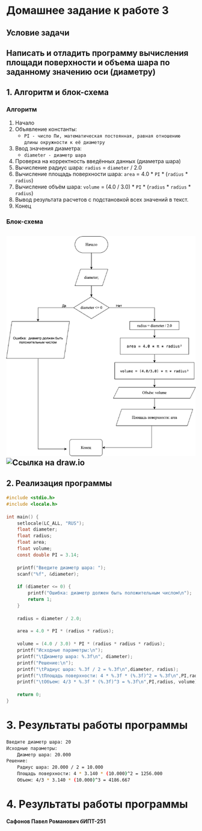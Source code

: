 # Домашнее задание к работе 3

## Условие задачи
Написать и отладить программу вычисления площади
поверхности и объема шара по заданному значению оси (диаметру)
---

## 1. Алгоритм и блок-схема

### Алгоритм
1. Начало
2. Объявление константы:
    - `PI - число Пи, математическая постоянная, равная отношению длины окружности к её диаметру`
3. Ввод значения диаметра:
    - `diameter - диаметр шара`
4. Проверка на корректность введённых данных (диаметра шара)
5. Вычисление радиус шара: `radius` = `diameter` / 2.0
6. Вычисление площадь поверхности шара: `area` = 4.0 * `PI` * (`radius` * `radius`)
7. Вычисление объём шара: `volume` = (4.0 / 3.0) * `PI` * (`radius` * `radius` * `radius`)
8. Вывод результата расчетов с подстановкой всех значений в текст.
9. Конец
### Блок-схема
![Блок-схема алгоритма](Work_3_Homework_Schema.png) 
![Ссылка на draw.io](https://viewer.diagrams.net/?tags=%7B%7D&lightbox=1&highlight=0000ff&edit=_blank&layers=1&nav=1&title=%D0%94%D0%97%20%E2%84%963.drawio&dark=auto#Uhttps%3A%2F%2Fdrive.google.com%2Fuc%3Fid%3D1VIbbo_MMAahxq_21L-nKxa5AdoB3oBUH%26export%3Ddownload)
---

## 2. Реализация программы

```c
#include <stdio.h>
#include <locale.h>

int main() {
    setlocale(LC_ALL, "RUS");
    float diameter;
    float radius;
    float area;
    float volume;
    const double PI = 3.14;

    printf("Введите диаметр шара: ");
    scanf("%f", &diameter);

    if (diameter <= 0) {
        printf("Ошибка: диаметр должен быть положительным числом\n");
        return 1;
    }

    radius = diameter / 2.0;

    area = 4.0 * PI * (radius * radius);

    volume = (4.0 / 3.0) * PI * (radius * radius * radius);
    printf("Исходные параметры:\n");
    printf("\tДиаметр шара: %.3f\n", diameter);
    printf("Решение:\n");
    printf("\tРадиус шара: %.3f / 2 = %.3f\n",diameter, radius);
    printf("\tПлощадь поверхности: 4 * %.3f * (%.3f)^2 = %.3f\n",PI,radius, area);
    printf("\tОбъем: 4/3 * %.3f * (%.3f)^3 = %.3f\n",PI,radius, volume);

    return 0;
}
```
# 3. Результаты работы программы
```bash
Введите диаметр шара: 20
Исходные параметры:
    Диаметр шара: 20.000
Решение:
    Радиус шара: 20.000 / 2 = 10.000
    Площадь поверхности: 4 * 3.140 * (10.000)^2 = 1256.000
    Объем: 4/3 * 3.140 * (10.000)^3 = 4186.667
```
# 4. Результаты работы программы
#### Сафонов Павел Романович бИПТ-251